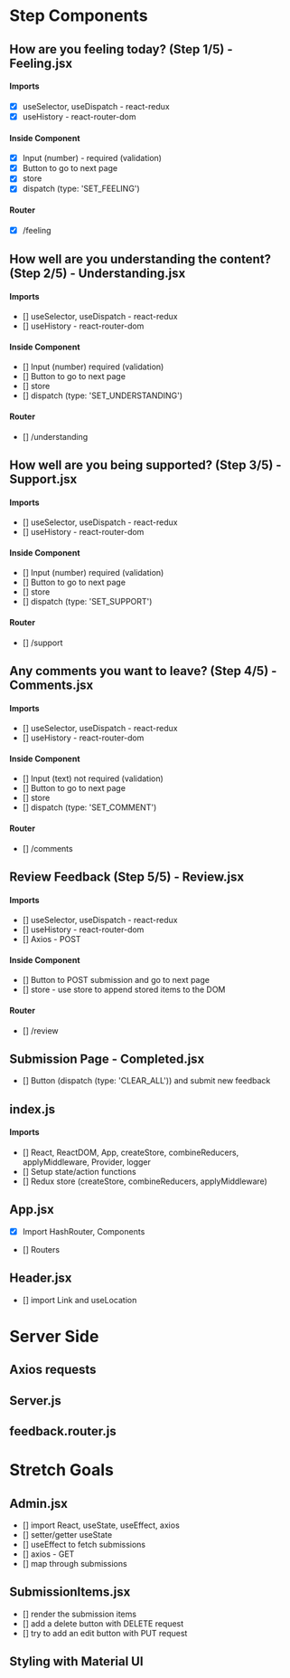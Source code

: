 # Step Components

## How are you feeling today? (Step 1/5) - Feeling.jsx

#### Imports

-   [x] useSelector, useDispatch - react-redux
-   [x] useHistory - react-router-dom

#### Inside Component

-   [x] Input (number) - required (validation)
-   [x] Button to go to next page
-   [x] store
-   [x] dispatch (type: 'SET_FEELING')

#### Router

-   [x] /feeling

## How well are you understanding the content? (Step 2/5) - Understanding.jsx

#### Imports

-   [] useSelector, useDispatch - react-redux
-   [] useHistory - react-router-dom

#### Inside Component

-   [] Input (number) required (validation)
-   [] Button to go to next page
-   [] store
-   [] dispatch (type: 'SET_UNDERSTANDING')

#### Router

-   [] /understanding

## How well are you being supported? (Step 3/5) - Support.jsx

#### Imports

-   [] useSelector, useDispatch - react-redux
-   [] useHistory - react-router-dom

#### Inside Component

-   [] Input (number) required (validation)
-   [] Button to go to next page
-   [] store
-   [] dispatch (type: 'SET_SUPPORT')

#### Router

-   [] /support

## Any comments you want to leave? (Step 4/5) - Comments.jsx

#### Imports

-   [] useSelector, useDispatch - react-redux
-   [] useHistory - react-router-dom

#### Inside Component

-   [] Input (text) not required (validation)
-   [] Button to go to next page
-   [] store
-   [] dispatch (type: 'SET_COMMENT')

#### Router

-   [] /comments

## Review Feedback (Step 5/5) - Review.jsx

#### Imports

-   [] useSelector, useDispatch - react-redux
-   [] useHistory - react-router-dom
-   [] Axios - POST

#### Inside Component

-   [] Button to POST submission and go to next page
-   [] store - use store to append stored items to the DOM

#### Router

-   [] /review

## Submission Page - Completed.jsx

-   [] Button (dispatch (type: 'CLEAR_ALL')) and submit new feedback

## index.js

#### Imports

-   [] React, ReactDOM, App, createStore, combineReducers, applyMiddleware, Provider, logger
-   [] Setup state/action functions
-   [] Redux store (createStore, combineReducers, applyMiddleware)

## App.jsx

-   [x] Import HashRouter, Components
-   [] Routers

## Header.jsx

-   [] import Link and useLocation

# Server Side

## Axios requests

## Server.js

## feedback.router.js

# Stretch Goals

## Admin.jsx

-   [] import React, useState, useEffect, axios
-   [] setter/getter useState
-   [] useEffect to fetch submissions
-   [] axios - GET
-   [] map through submissions

## SubmissionItems.jsx

-   [] render the submission items
-   [] add a delete button with DELETE request
-   [] try to add an edit button with PUT request

## Styling with Material UI
